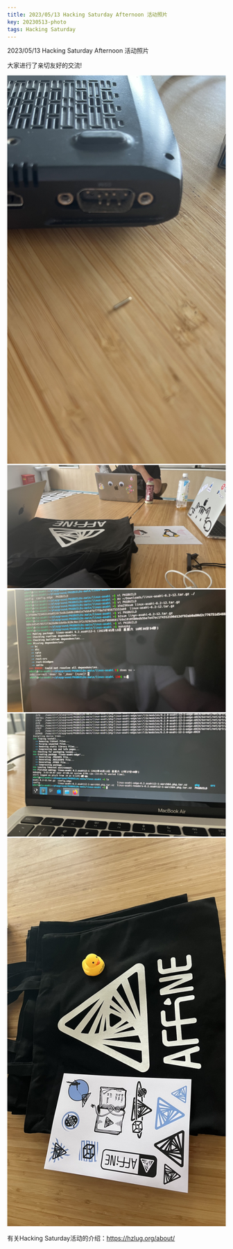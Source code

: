 ```yaml
---
title: 2023/05/13 Hacking Saturday Afternoon 活动照片
key: 20230513-photo
tags: Hacking Saturday
---
```

2023/05/13 Hacking Saturday Afternoon 活动照片

大家进行了亲切友好的交流!

![Photo](https://github.com/hzlug/res2023/blob/main/q1/IMG_2376.jpeg?raw=true)
![Photo](https://github.com/hzlug/res2023/blob/main/q1/IMG_2378.jpeg?raw=true)
![Photo](https://github.com/hzlug/res2023/blob/main/q1/IMG_2379.jpeg?raw=true)
![Photo](https://github.com/hzlug/res2023/blob/main/q1/IMG_2380.jpeg?raw=true)
![Photo](https://github.com/hzlug/res2023/blob/main/q1/IMG_2381.jpeg?raw=true)

有关Hacking Saturday活动的介绍：<https://hzlug.org/about/>
